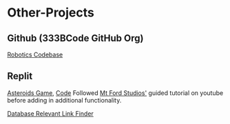 # Other-Projects

## Github (333BCode GitHub Org)
[Robotics Codebase](https://github.com/333BCode/2021-2022-Season-Code)

## Replit
[Asteroids Game](https://asteroids-with-mods.alebro6.repl.co/), [Code](https://replit.com/@alebro6/Asteroids-with-Mods) Followed [Mt Ford Studios'](https://www.youtube.com/c/MtFordStudios) guided tutorial on youtube before adding in additional functionality.

[Database Relevant Link Finder](https://replit.com/@alebro6/IncompleteStaticMedian)

